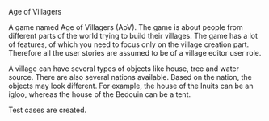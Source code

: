 Age of Villagers

A game named Age of Villagers (AoV). The game is about people from different parts of the world trying to build their villages. The game has a lot of features, of which you need to focus only on the village creation part. Therefore all the user stories are assumed to be of a village editor user role.

A village can have several types of objects like house, tree and water source. There are also several nations available. Based on the nation, the objects may look different. For example, the house of the Inuits can be an igloo, whereas the house of the Bedouin can be a tent.

Test cases are created.
